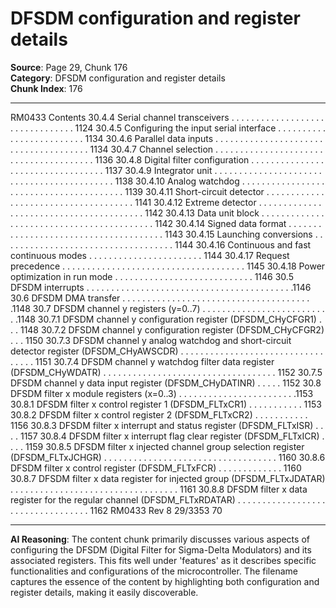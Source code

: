 # DFSDM configuration and register details

**Source**: Page 29, Chunk 176  
**Category**: DFSDM configuration and register details  
**Chunk Index**: 176

---

RM0433 Contents
30.4.4 Serial channel transceivers . . . . . . . . . . . . . . . . . . . . . . . . . . . . . . . . 1124
30.4.5 Configuring the input serial interface . . . . . . . . . . . . . . . . . . . . . . . . . 1134
30.4.6 Parallel data inputs . . . . . . . . . . . . . . . . . . . . . . . . . . . . . . . . . . . . . . 1134
30.4.7 Channel selection . . . . . . . . . . . . . . . . . . . . . . . . . . . . . . . . . . . . . . . 1136
30.4.8 Digital filter configuration . . . . . . . . . . . . . . . . . . . . . . . . . . . . . . . . . . 1137
30.4.9 Integrator unit . . . . . . . . . . . . . . . . . . . . . . . . . . . . . . . . . . . . . . . . . . . 1138
30.4.10 Analog watchdog . . . . . . . . . . . . . . . . . . . . . . . . . . . . . . . . . . . . . . . . 1139
30.4.11 Short-circuit detector . . . . . . . . . . . . . . . . . . . . . . . . . . . . . . . . . . . . . 1141
30.4.12 Extreme detector . . . . . . . . . . . . . . . . . . . . . . . . . . . . . . . . . . . . . . . . 1142
30.4.13 Data unit block . . . . . . . . . . . . . . . . . . . . . . . . . . . . . . . . . . . . . . . . . . 1142
30.4.14 Signed data format . . . . . . . . . . . . . . . . . . . . . . . . . . . . . . . . . . . . . . 1143
30.4.15 Launching conversions . . . . . . . . . . . . . . . . . . . . . . . . . . . . . . . . . . . 1144
30.4.16 Continuous and fast continuous modes . . . . . . . . . . . . . . . . . . . . . . . 1144
30.4.17 Request precedence . . . . . . . . . . . . . . . . . . . . . . . . . . . . . . . . . . . . . 1145
30.4.18 Power optimization in run mode . . . . . . . . . . . . . . . . . . . . . . . . . . . . 1146
30.5 DFSDM interrupts . . . . . . . . . . . . . . . . . . . . . . . . . . . . . . . . . . . . . . . . . .1146
30.6 DFSDM DMA transfer . . . . . . . . . . . . . . . . . . . . . . . . . . . . . . . . . . . . . . .1148
30.7 DFSDM channel y registers (y=0..7) . . . . . . . . . . . . . . . . . . . . . . . . . . .1148
30.7.1 DFSDM channel y configuration register (DFSDM_CHyCFGR1) . . . 1148
30.7.2 DFSDM channel y configuration register (DFSDM_CHyCFGR2) . . . 1150
30.7.3 DFSDM channel y analog watchdog and short-circuit detector register
(DFSDM_CHyAWSCDR) . . . . . . . . . . . . . . . . . . . . . . . . . . . . . . . . . . 1151
30.7.4 DFSDM channel y watchdog filter data register
(DFSDM_CHyWDATR) . . . . . . . . . . . . . . . . . . . . . . . . . . . . . . . . . . . 1152
30.7.5 DFSDM channel y data input register (DFSDM_CHyDATINR) . . . . . 1152
30.8 DFSDM filter x module registers (x=0..3) . . . . . . . . . . . . . . . . . . . . . . . .1153
30.8.1 DFSDM filter x control register 1 (DFSDM_FLTxCR1) . . . . . . . . . . . 1153
30.8.2 DFSDM filter x control register 2 (DFSDM_FLTxCR2) . . . . . . . . . . . 1156
30.8.3 DFSDM filter x interrupt and status register (DFSDM_FLTxISR) . . . . 1157
30.8.4 DFSDM filter x interrupt flag clear register (DFSDM_FLTxICR) . . . . 1159
30.8.5 DFSDM filter x injected channel group selection register
(DFSDM_FLTxJCHGR) . . . . . . . . . . . . . . . . . . . . . . . . . . . . . . . . . . . 1160
30.8.6 DFSDM filter x control register (DFSDM_FLTxFCR) . . . . . . . . . . . . . 1160
30.8.7 DFSDM filter x data register for injected group
(DFSDM_FLTxJDATAR) . . . . . . . . . . . . . . . . . . . . . . . . . . . . . . . . . . 1161
30.8.8 DFSDM filter x data register for the regular channel
(DFSDM_FLTxRDATAR) . . . . . . . . . . . . . . . . . . . . . . . . . . . . . . . . . . 1162
RM0433 Rev 8 29/3353
70

---

**AI Reasoning**: The content chunk primarily discusses various aspects of configuring the DFSDM (Digital Filter for Sigma-Delta Modulators) and its associated registers. This fits well under 'features' as it describes specific functionalities and configurations of the microcontroller. The filename captures the essence of the content by highlighting both configuration and register details, making it easily discoverable.
